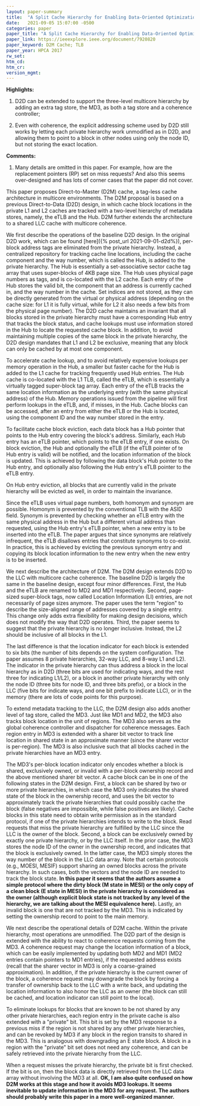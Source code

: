 ```yaml
---
layout: paper-summary
title:  "A Split Cache Hierarchy for Enabling Data-Oriented Optimizations"
date:   2021-09-05 15:07:00 -0500
categories: paper
paper_title: "A Split Cache Hierarchy for Enabling Data-Oriented Optimizations"
paper_link: https://ieeexplore.ieee.org/document/7920820
paper_keyword: D2M Cache; TLB
paper_year: HPCA 2017
rw_set:
htm_cd:
htm_cr:
version_mgmt:
---
```


**Highlights:**

1. D2D can be extended to support the three-level multicore hierarchy by adding an extra tag store, the MD3, 
   as both a tag store and a coherence controller;

2. Even with coherence, the explicit addressing scheme used by D2D still works by letting each private hierarchy work
   unmodified as in D2D, and allowing them to point to a block in other nodes using only the node ID, but not storing
   the exact location. 

**Comments:**

1. Many details are omitted in this paper. For example, how are the replacement pointers (RP) set on miss requests?
   And also this seems over-designed and has lots of corner cases that the paper did not cover.

This paper proposes Direct-to-Master (D2M) cache, a tag-less cache architecture in multicore environments.
The D2M proposal is based on a previous Direct-to-Data (D2D) design, in which cache block locations in the private
L1 and L2 caches are tracked with a two-level hierarchy of metadata stores, namely, the eTLB and the Hub.
D2M further extends the architecture to a shared LLC cache with multicore coherence.

We first describe the operations of the baseline D2D design.
In the original D2D work, which can be found [here]({% post_url 2021-09-01-d2d%}), per-block address tags are eliminated
from the private hierarchy. Instead, a centralized repository for tracking cache line locations, including the cache
component and the way number, which is called the Hub, is added to the private hierarchy.
The Hub is essentially a set-associative sector cache tag array that uses super-blocks of 4KB page size.
The Hub uses physical page numbers as tags, and is co-located with the L2 cache. 
Each entry of the Hub stores the valid bit, the component that an address is currently cached in, and the way number
in the cache. Set indices are not stored, as they can be directly generated from the virtual or physical address
(depending on the cache size: for L1 it is fully virtual, while for L2 it also needs a few bits from the physical
page number).
The D2D cache maintains an invariant that all blocks stored in the private hierarchy must have a corresponding 
Hub entry that tracks the block status, and cache lookups must use information stored in the Hub to locate the 
requested cache block.
In addition, to avoid maintaining multiple copies of the same block in the private hierarchy, the D2D design
mandates that L1 and L2 be exclusive, meaning that any block can only be cached by at most one component.

To accelerate cache lookup, and to avoid relatively expensive lookups per memory operation in the Hub, a smaller
but faster cache for the Hub is added to the L1 cache for tracking frequently used Hub entries.
The Hub cache is co-located with the L1 TLB, called the eTLB, which is essentially a virtually tagged super-block 
tag array.
Each entry of the eTLB tracks the same location information as the underlying entry (with the same physical address) 
of the Hub.
Memory operations issued from the pipeline will first perform lookups in the eTLB, and, if misses, in the Hub.
Cache blocks can be accessed, after an entry from either the eTLB or the Hub is located, using the component ID
and the way number stored in the entry.

To facilitate cache block eviction, each data block has a Hub pointer that points to the Hub entry covering the block's
address. Similarly, each Hub entry has an eTLB pointer, which points to the eTLB entry, if one exists.
On block eviction, the Hub and optionally the eTLB (if the eTLB pointer of te Hub entry is valid) will be notified, 
and the location information of the block is updated. This is achieved by following the data block's Hub pointer to
the Hub entry, and optionally also following the Hub entry's eTLB pointer to the eTLB entry.

On Hub entry eviction, all blocks that are currently valid in the private hierarchy will be evicted as well, in order
to maintain the invariance.

Since the eTLB uses virtual page numbers, both homonym and synonym are possible. Homonym is prevented by the 
conventional TLB with the ASID field. Synonym is prevented by checking whether an eTLB entry with the same physical
address in the Hub but a different virtual address than requested, using the Hub entry's eTLB pointer, 
when a new entry is to be inserted into the eTLB. 
The paper argues that since synonyms are relatively infrequent, the eTLB disallows entries that constitute synonyms 
to co-exist. In practice, this is achieved by evicting the previous synonym entry and copying its block location
information to the new entry when the new entry is to be inserted.

We next describe the architecture of D2M.
The D2M design extends D2D to the LLC with multicore cache coherence. The baseline D2D is largely the same in the 
baseline design, except four minor differences.
First, the Hub and the eTLB are renamed to MD2 and MD1 respectively. Second, page-sized super-block tags, now 
called Location Information (LI) entries, are not necessarily of page sizes anymore. The paper uses the term 
"region" to describe the size-aligned range of addresses covered by a single entry. This change only adds extra
flexibility for making design decisions, which does not modify the way that D2D operates.
Third, the paper seems to suggest that the private hierarchy is no longer inclusive. Instead, the 
L2 should be inclusive of all blocks in the L1.

The last difference is that the location indicator for each block is extended to six bits (the number of bits depends 
on the system configuration. The paper assumes 8 private hierarchies, 32-way LLC, and 8-way L1 and L2).
The indicator in the private hierarchy can thus address a block in the local hierarchy as in D2D (three bits are used
for indicating ways, and the rest three for indicating L1/L2), or a block in another private hierarchy with only the 
node ID (three bits for node ID, and three bits prefix), or a block in the LLC (five bits for indicate ways, and one
bit prefix to indicate LLC), or in the memory (there are lots of code points for this purpose).

To extend metadata tracking to the LLC, the D2M design also adds another level of tag store, called the MD3.
Just like MD1 and MD2, the MD3 also tracks block location in the unit of regions.
The MD3 also serves as the global coherence controller and dispatcher for coherence messages.
Each region entry in MD3 is extended with a sharer bit vector to track line location in shared state in an
approximate manner (since the sharer vector is per-region). The MD3 is also inclusive such that all blocks 
cached in the private hierarchies have an MD3 entry.

The MD3's per-block location indicator only encodes whether a block is shared, exclusively owned, or invalid with
a per-block ownership record and the above mentioned sharer bit vector.
A cache block can be in one of the following states in the D2M design.
First, a block can be shared by two or more private hierarchies, in which case the MD3 only indicates the shared
state of the block in the ownership record, and uses the bit vector to approximately track the private hierarchies 
that could possibly cache the block (false negatives are impossible, while false positives are likely).
Cache blocks in this state need to obtain write permission as in the standard protocol, if one of the private
hierarchies intends to write to the block. Read requests that miss the private hierarchy are 
fulfilled by the LLC since the LLC is the owner of the block.
Second, a block can be exclusively owned by exactly one private hierarchy, or by the LLC itself. In the prior case,
the MD3 stores the node ID of the owner in the ownership record, and indicates that the block is exclusively owned. 
In the latter case, the MD3 simply stores the way number of the block in the LLC data array.
Note that certain protocols (e.g., MOESI, MESIF) support sharing an owned blocks across the private 
hierarchy. In such cases, both the vectors and the node ID are needed to track the block state.
**In this paper it seems that the authors assume a simple protocol where the dirty block (M state in MESI) or the 
only copy of a clean block (E state in MESI) in the private hierarchy is considered as the owner (although explicit
block state is not tracked by any level of the hierarchy, we are talking about the MESI equivalence here).**
Lastly, an invalid block is one that are not tracked by the MD3. This is indicated by setting the ownership record to 
point to the main memory.

We next describe the operational details of D2M cache. Within the private hierarchy, most operations are unmodified.
The D2D part of the design is extended with the ability to react to coherence requests coming from the MD3. 
A coherence request may change the location information of a block, which can be easily implemented by updating both
MD2 and MD1 (MD2 entries contain pointers to MD1 entries), if the requested address exists (recall that the sharer
vector in MD3 is only a coarse-grained approximation).
In addition, if the private hierarchy is the current owner of the block, a coherence request may downgrade the 
block by forcing a transfer of ownership back to the LLC with a write back, and updating the location information to
also honor the LLC as an owner (the block can still be cached, and location indicator can still point to the local).

To eliminate lookups for blocks that are known to be not shared by any other private hierarchies, each
region entry in the private cache is also extended with a "private" bit. This bit is set by the MD3 response to a 
previous miss if the region is not shared by any other private hierarchies, and can be revoked by MD3 if any
block in the region transits to shared in the MD3. This is analogous with downgrading an E state block.
A block in a region with the "private" bit set does not need any coherence, and can be safely retrieved into the 
private hierarchy from the LLC.

When a request misses the private hierarchy, the private bit is first checked. If the bit is on, then the block
data is directly retrieved from the LLC data array without involving the MD3 at all.
**OK, I am also quite confused on how D2M works at this stage and how it avoids MD3 lookups. It seems inevitable to
update information in the MD3 for any request. The authors should probably write this paper 
in a more well-organized manner.**
